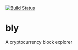 [![Build Status](https://travis-ci.org/jamalhansen/bly.svg?branch=master)](https://travis-ci.org/jamalhansen/bly)

# bly
A cryptocurrency block explorer

